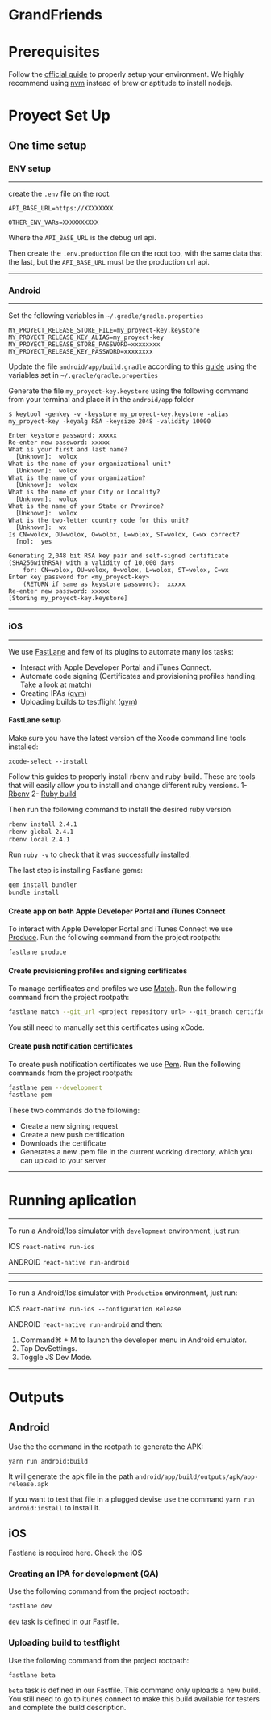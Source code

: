 GrandFriends
====================================

# Prerequisites

Follow the [official guide](https://facebook.github.io/react-native/docs/getting-started.html) to properly setup your environment.
We highly recommend using [nvm](https://github.com/creationix/nvm) instead of brew or aptitude to install nodejs.


# Proyect Set Up

## One time setup

### ENV setup
------------
create the `.env` file on the root.
```
API_BASE_URL=https://XXXXXXXX

OTHER_ENV_VARs=XXXXXXXXXX

```

Where the `API_BASE_URL` is the debug url api.

Then create the `.env.production` file on the root too, with the same data that the last,
but the `API_BASE_URL` must be the production url api.

-----------

### Android

---------------

Set the following variables in `~/.gradle/gradle.properties`
```
MY_PROYECT_RELEASE_STORE_FILE=my_proyect-key.keystore
MY_PROYECT_RELEASE_KEY_ALIAS=my_proyect-key
MY_PROYECT_RELEASE_STORE_PASSWORD=xxxxxxxx
MY_PROYECT_RELEASE_KEY_PASSWORD=xxxxxxxx
```

Update the file `android/app/build.gradle` according to this [guide](https://facebook.github.io/react-native/docs/signed-apk-android.html#adding-signing-config-to-your-app-s-gradle-config) using the variables set in `~/.gradle/gradle.properties`

Generate the file `my_proyect-key.keystore` using the following command from your terminal and place it in the `android/app` folder

```
$ keytool -genkey -v -keystore my_proyect-key.keystore -alias my_proyect-key -keyalg RSA -keysize 2048 -validity 10000

Enter keystore password: xxxxx
Re-enter new password: xxxxx
What is your first and last name?
  [Unknown]:  wolox
What is the name of your organizational unit?
  [Unknown]:  wolox
What is the name of your organization?
  [Unknown]:  wolox
What is the name of your City or Locality?
  [Unknown]:  wolox
What is the name of your State or Province?
  [Unknown]:  wolox
What is the two-letter country code for this unit?
  [Unknown]:  wx
Is CN=wolox, OU=wolox, O=wolox, L=wolox, ST=wolox, C=wx correct?
  [no]:  yes

Generating 2,048 bit RSA key pair and self-signed certificate (SHA256withRSA) with a validity of 10,000 days
	for: CN=wolox, OU=wolox, O=wolox, L=wolox, ST=wolox, C=wx
Enter key password for <my_proyect-key>
	(RETURN if same as keystore password):  xxxxx
Re-enter new password: xxxxx
[Storing my_proyect-key.keystore]
```

--------------

### iOS

--------------

We use [FastLane](https://fastlane.tools/) and few of its plugins to automate many ios tasks:
- Interact with Apple Developer Portal and iTunes Connect.
- Automate code signing (Certificates and provisioning profiles handling. Take a look at [match](https://github.com/fastlane/fastlane/tree/master/match))
- Creating IPAs ([gym](https://github.com/fastlane/fastlane/tree/master/gym))
- Uploading builds to testflight ([gym](https://github.com/fastlane/fastlane/tree/master/pilot))

#### FastLane setup

Make sure you have the latest version of the Xcode command line tools installed:

```
xcode-select --install
```
Follow this guides to properly install rbenv and ruby-build. These are tools that will easily allow you to install and change different ruby versions.
1- [Rbenv](https://github.com/rbenv/rbenv#installation)
2- [Ruby build](https://github.com/rbenv/ruby-build#installing-as-an-rbenv-plugin-recommended)

Then run the following command to install the desired ruby version
```bash
rbenv install 2.4.1
rbenv global 2.4.1
rbenv local 2.4.1
```
Run `ruby -v` to check that it was successfully installed.

The last step is installing Fastlane gems:
```bash
gem install bundler
bundle install
```

#### Create app on both Apple Developer Portal and iTunes Connect
To interact with Apple Developer Portal and iTunes Connect we use [Produce](https://github.com/fastlane/fastlane/tree/master/produce).
Run the following command from the project rootpath:
```bash
fastlane produce
```

#### Create provisioning profiles and signing certificates

To manage certificates and profiles we use [Match](https://github.com/fastlane/fastlane/tree/master/match).
Run the following command from the project rootpath:
```bash
fastlane match --git_url <project repository url> --git_branch certificates
```
You still need to manually set this certificates using xCode.

#### Create push notification certificates
To create push notification certificates we use [Pem](https://github.com/fastlane/fastlane/tree/master/pem).
Run the following commands from the project rootpath:
```bash
fastlane pem --development
fastlane pem
```
These two commands do the following:
- Create a new signing request
- Create a new push certification
- Downloads the certificate
- Generates a new .pem file in the current working directory, which you can upload to your server

--------------------


# Running aplication

--------------------
To run a Android/Ios simulator with `development` environment, just run:

IOS
`react-native run-ios`

ANDROID
`react-native run-android`

--------------------


--------------------
To run a Android/Ios simulator with `Production` environment, just run:

IOS
`react-native run-ios --configuration Release`

ANDROID
`react-native run-android` and then:
1. Command⌘ + M to launch the developer menu in Android emulator.
2. Tap DevSettings.
3. Toggle JS Dev Mode.

--------------------


# Outputs

## Android
Use the the command in the rootpath to generate the APK:
```
yarn run android:build
```
It will generate the apk file in the path `android/app/build/outputs/apk/app-release.apk`

If you want to test that file in a plugged devise use the command `yarn run android:install` to install it.


## iOS

Fastlane is required here. Check the iOS

### Creating an IPA for development (QA)
Use the following command from the project rootpath:
```bash
fastlane dev
```
`dev` task is defined in our Fastfile.

### Uploading build to testflight
Use the following command from the project rootpath:
```bash
fastlane beta
```
`beta` task is defined in our Fastfile.
This command only uploads a new build. You still need to go to itunes connect to make this build available for testers and complete the build description.
